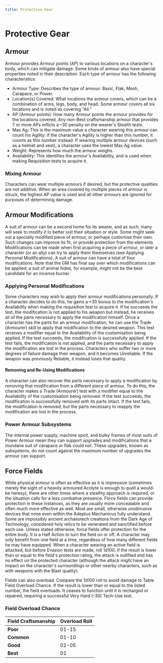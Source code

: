 ```yaml
---
title: Protective Gear
---
```

# Protective Gear

## Armour

Armour provides Armour points (AP) to various locations on a character's body, which can mitigate damage. Some kinds of armour also have special properties noted in their description. Each type of armour has the following characteristics:

- Armour Type: Describes the type of armour: Basic, Flak, Mesh, Carapace, or Power.
- Location(s) Covered: What locations the armour covers, which can be a combination of arms, legs, body, and head. Some armour covers all six locations and is noted as covering "All."
- AP (Armour points): How many Armour points the armour provides for the locations covered. Any non-Best craftsmanship armour that provides 7 or more APs inflicts a –30 penalty on the wearer's Stealth tests.
- Max Ag: This is the maximum value a character wearing this armour can count his Agility: if the character's Agility is higher than this number, it counts as this number instead. If wearing multiple armour devices (such as a helmet and vest), a character uses the lowest Max Ag value.
- Weight: Represents how much the armour weighs.
- Availability: This identifies the armour's Availability, and is used when making Requisition tests to acquire it.

### Mixing Armour

Characters can wear multiple armours if desired, but the protective qualities are not additive. When an area covered by multiple pieces of armour is struck, the highest AP value is used and all other armours are ignored for purposes of determining damage.

## Armour Modifications

A suit of armour can be a second home for its wearer, and as such, many will seek to modify it to better suit their situation or style. Some might seek out a specially modified piece of armour, or perhaps customise their own. Such changes can improve its fit, or provide protection from the elements. Modifications can be made when first acquiring a piece of armour, or later a character (or an ally) can try to apply them themselves (see Applying Personal Modifications). A suit of armour can have a total of four modifications. Note that the GM has final say over which modifications can be applied; a suit of animal hides, for example, might not be the best candidate for an incense burner.

### Applying Personal Modifications

Some characters may wish to apply their armour modifications personally. If a character decides to do this, he gains a +30 bonus to the modification's Availability when making the requisition test to acquire it. If he succeeds the test, the modification is not applied to his weapon but instead, he receives all of the parts necessary to apply the modification himself. Once a character has the parts for an armour modification, he can use the Trade (Armourer) skill to apply that modification to the desired weapon. This test receives a modifier equal to the Availability of the customisation being applied. If the test succeeds, the modification is successfully applied. If the test fails, the modification is not applied, and the parts necessary to apply the modification are lost in the process. Characters who suffer two or more degrees of failure damage their weapon, and it becomes Unreliable. If the weapon was previously Reliable, it instead loses that quality.

#### Removing and Re-Using Modifications

A character can also recover the parts necessary to apply a modification by removing that modification from a different piece of armour. To do this, the character makes a Trade (Armourer) test with a modifier equal to the Availability of the customisation being removed. If the test succeeds, the modification is successfully removed with its parts intact. If the test fails, the modification is removed, but the parts necessary to reapply the modification are lost in the process.

### Power Armour Subsystems

The internal power supply, machine spirit, and bulky frames of most suits of Power Armour mean they can support upgrades and modifications that a mundane suit of carapace or flak could not. These upgrades, known as subsystems, do not count against the maximum number of upgrades the armour can support.

## Force Fields

While physical armour is often as effective as it is impressive (sometimes merely the sight of a heavily armoured Acolyte is enough to quell a would-be heresy), there are other times where a stealthy approach is required, or the situation calls for a less combative presence. Force fields can provide protection in these instances, as they are usually more concealable and often much more effective as well. Most are small, otherwise unobtrusive devices that none even within the Adeptus Mechanicus fully understand. Some are impossibly ancient archaeotech creations from the Dark Age of Technology, considered holy relics to be venerated and sanctified before each use. Unless stated otherwise, force fields offer protection for the entire body. It is a Half Action to turn the field on or off. A character may only benefit from one field at a time, regardless of how many different fields he may have equipped. When a character wearing an active field is attacked, but before Evasion tests are made, roll 1d100. If the result is lower than or equal to the field's protection rating, the attack is nullified and has no effect on the protected character (although the attack might have an impact on the character's surroundings or other nearby characters, such as with weapons with the Blast quality).

Fields can also overload. Compare the 1d100 roll to avoid damage to Table Field Overload Chance. If the result is lower than or equal to the listed number, the field overloads. It ceases to function until it is recharged or repaired, requiring a successful Very Hard (–30) Tech-Use test.

### Field Overload Chance

| Field Craftsmanship | Overload Roll |
|-------------------------|---------------|
| **Poor**                | 01-15         |
| **Common**              | 01-10         |
| **Good**                | 01-05         |
| **Best**                | 01            |

